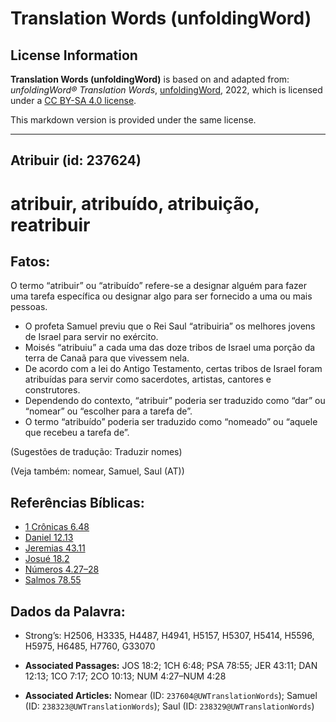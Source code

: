 # Translation Words (unfoldingWord)

## License Information

**Translation Words (unfoldingWord)** is based on and adapted from: _unfoldingWord® Translation Words_, [unfoldingWord](https://unfoldingword.org/utw), 2022, which is licensed under a [CC BY-SA 4.0 license](https://creativecommons.org/licenses/by-sa/4.0/legalcode.en).

This markdown version is provided under the same license.



--------------------------------

## Atribuir (id: 237624)

atribuir, atribuído, atribuição, reatribuir
===========================================

Fatos:
------

O termo “atribuir” ou “atribuído” refere\-se a designar alguém para fazer uma tarefa específica ou designar algo para ser fornecido a uma ou mais pessoas.

* O profeta Samuel previu que o Rei Saul “atribuiria” os melhores jovens de Israel para servir no exército.
* Moisés “atribuiu” a cada uma das doze tribos de Israel uma porção da terra de Canaã para que vivessem nela.
* De acordo com a lei do Antigo Testamento, certas tribos de Israel foram atribuídas para servir como sacerdotes, artistas, cantores e construtores.
* Dependendo do contexto, “atribuir” poderia ser traduzido como “dar” ou “nomear” ou “escolher para a tarefa de”.
* O termo “atribuído” poderia ser traduzido como “nomeado” ou “aquele que recebeu a tarefa de”.

(Sugestões de tradução: Traduzir nomes)

(Veja também: nomear, Samuel, Saul (AT))

Referências Bíblicas:
---------------------

* [1 Crônicas 6\.48](https://ref.ly/1Chr6:48)
* [Daniel 12\.13](https://ref.ly/Dan12:13)
* [Jeremias 43\.11](https://ref.ly/Jer43:11)
* [Josué 18\.2](https://ref.ly/Josh18:2)
* [Números 4\.27–28](https://ref.ly/Num4:27-Num4:28)
* [Salmos 78\.55](https://ref.ly/Ps78:55)

Dados da Palavra:
-----------------

* Strong’s: H2506, H3335, H4487, H4941, H5157, H5307, H5414, H5596, H5975, H6485, H7760, G33070

* **Associated Passages:** JOS 18:2; 1CH 6:48; PSA 78:55; JER 43:11; DAN 12:13; 1CO 7:17; 2CO 10:13; NUM 4:27–NUM 4:28
* **Associated Articles:** Nomear (ID: `237604@UWTranslationWords`); Samuel (ID: `238323@UWTranslationWords`); Saul (ID: `238329@UWTranslationWords`)

